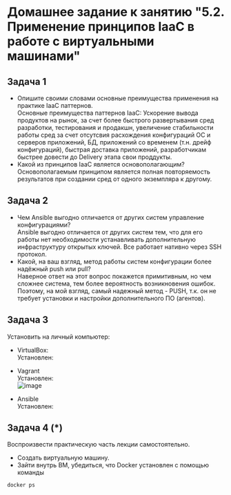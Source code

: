 
# Домашнее задание к занятию "5.2. Применение принципов IaaC в работе с виртуальными машинами"
## Задача 1
- Опишите своими словами основные преимущества применения на практике IaaC паттернов.  
Основные преимущества паттернов IaaC:
Ускорение вывода продуктов на рынок, за счет более быстрого развертывания сред разработки, тестирования и продакшн, увеличение стабильности работы сред за счет отсутсвия расхождения конфигураций ОС и серверов приложений, БД, приложений со временем (т.н. дрейф конфигураций), быстрая доставка приложений, разработчикам быстрее довести до Delivery этапа свои проддукты.
- Какой из принципов IaaC является основополагающим? 
Основополагаемым принципом является полная повторяемость результатов при создании сред от одного экземпляра к другому.
## Задача 2
- Чем Ansible выгодно отличается от других систем управление конфигурациями?  
Ansible выгодно отличается от других систем тем, что для его работы нет необходимости устанавливать дополнительную инфраструктуру открытых ключей. Все работает нативно через SSH протокол.
- Какой, на ваш взгляд, метод работы систем конфигурации более надёжный push или pull?  
Наверное ответ на этот вопрос покажется примитивным, но чем сложнее система, тем более вероятность возникновения ошибок. Поэтому, на мой взгляд, самый надежный метод - PUSH, т.к. он не требует установки и настройки дополнительного ПО (агентов).  
## Задача 3
Установить на личный компьютер:
- VirtualBox:  
Установлен:  

- Vagrant  
Установлен:  
![image](https://user-images.githubusercontent.com/22905019/151984872-5d96c122-affa-41b2-8ed9-ea4758149716.png)  
- Ansible  
Установлен:  

## Задача 4 (*)
Воспроизвести практическую часть лекции самостоятельно.
- Создать виртуальную машину.
- Зайти внутрь ВМ, убедиться, что Docker установлен с помощью команды
```
docker ps
```
